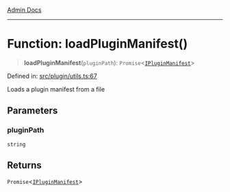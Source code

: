 [Admin Docs](/)

***

# Function: loadPluginManifest()

> **loadPluginManifest**(`pluginPath`): `Promise`\<[`IPluginManifest`](../../types/interfaces/IPluginManifest.md)\>

Defined in: [src/plugin/utils.ts:67](https://github.com/Sourya07/talawa-api/blob/2dc82649c98e5346c00cdf926fe1d0bc13ec1544/src/plugin/utils.ts#L67)

Loads a plugin manifest from a file

## Parameters

### pluginPath

`string`

## Returns

`Promise`\<[`IPluginManifest`](../../types/interfaces/IPluginManifest.md)\>
